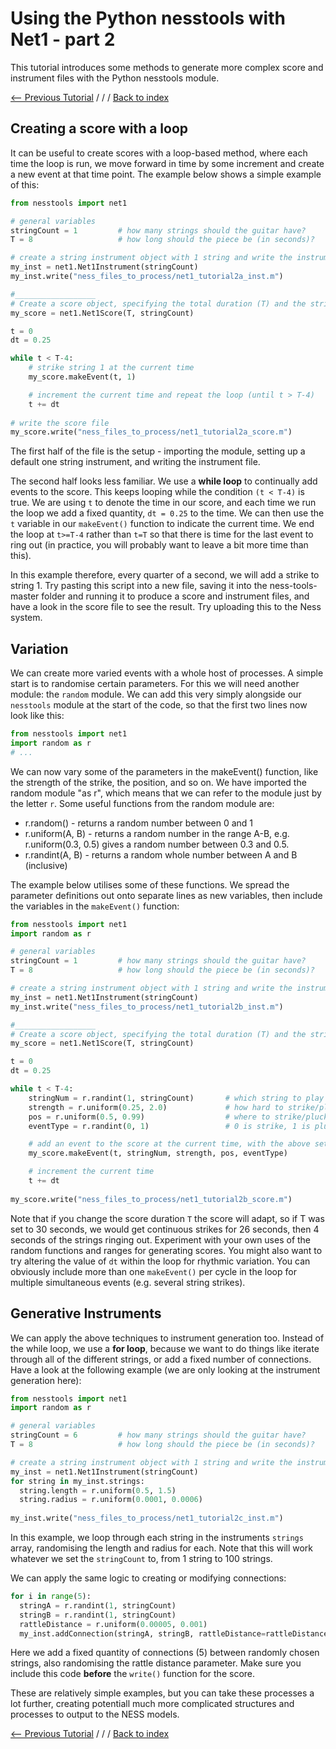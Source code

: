 # Using the Python nesstools with Net1 - part 2
This tutorial introduces some methods to generate more complex score and instrument files with the Python nesstools module.

[<-- Previous Tutorial](https://tommmmudd.github.io/ness-tools/tutorials/net1-tutorial1/) / / / [Back to index](https://tommmmudd.github.io/ness-tools/)

## Creating a score with a loop
It can be useful to create scores with a loop-based method, where each time the loop is run, we move forward in time by some increment and create a new event at that time point. The example below shows a simple example of this:


```python
from nesstools import net1

# general variables
stringCount = 1         # how many strings should the guitar have?
T = 8                   # how long should the piece be (in seconds)?

# create a string instrument object with 1 string and write the instrument file
my_inst = net1.Net1Instrument(stringCount)
my_inst.write("ness_files_to_process/net1_tutorial2a_inst.m")

#__________________
# Create a score object, specifying the total duration (T) and the string count (stringCount)
my_score = net1.Net1Score(T, stringCount)    

t = 0
dt = 0.25

while t < T-4:
	# strike string 1 at the current time
	my_score.makeEvent(t, 1)

	# increment the current time and repeat the loop (until t > T-4)
	t += dt
  
# write the score file
my_score.write("ness_files_to_process/net1_tutorial2a_score.m")
```
The first half of the file is the setup - importing the module, setting up a default one string instrument, and writing the instrument file.

The second half looks less familiar. We use a **while loop** to continually add events to the score. This keeps looping while the condition ```(t < T-4)``` is true. We are using ```t``` to denote the time in our score, and each time we run the loop we add a fixed quantity, ```dt = 0.25``` to the time. We can then use the ```t``` variable in our ```makeEvent()``` function to indicate the current time. We end the loop at ```t>=T-4``` rather than ```t=T``` so that there is time for the last event to ring out (in practice, you will probably want to leave a bit more time than this).

In this example therefore, every quarter of a second, we will add a strike to string 1. Try pasting this script into a new file, saving it into the ness-tools-master folder and running it to produce a score and instrument files, and have a look in the score file to see the result. Try uploading this to the Ness system.

## Variation
We can create more varied events with a whole host of processes. A simple start is to randomise certain parameters. For this we will need another module: the ```random``` module. We can add this very simply alongside our ```nesstools``` module at the start of the code, so that the first two lines now look like this:

```python
from nesstools import net1
import random as r
# ...
```

We can now vary some of the parameters in the makeEvent() function, like the strength of the strike, the position, and so on. We have imported the random module "as r", which means that we can refer to the module just by the letter ```r```. Some useful functions from the random module are:
- r.random()  -  returns a random number between 0 and 1
- r.uniform(A, B)  -  returns a random number in the range A-B, e.g. r.uniform(0.3, 0.5) gives a random number between 0.3 and 0.5.
- r.randint(A, B)  -  returns a random whole number between A and B (inclusive)

The example below utilises some of these functions. We spread the parameter definitions out onto separate lines as new variables, then include the variables in the ```makeEvent()``` function:


```python
from nesstools import net1
import random as r

# general variables
stringCount = 1         # how many strings should the guitar have?
T = 8                   # how long should the piece be (in seconds)?

# create a string instrument object with 1 string and write the instrument file
my_inst = net1.Net1Instrument(stringCount)
my_inst.write("ness_files_to_process/net1_tutorial2b_inst.m")

#__________________
# Create a score object, specifying the total duration (T) and the string count (stringCount)
my_score = net1.Net1Score(T, stringCount)    

t = 0
dt = 0.25

while t < T-4:
	stringNum = r.randint(1, stringCount)		# which string to play
	strength = r.uniform(0.25, 2.0)				# how hard to strike/pluck
	pos = r.uniform(0.5, 0.99)					# where to strike/pluck
	eventType = r.randint(0, 1)  				# 0 is strike, 1 is pluck

	# add an event to the score at the current time, with the above settings
	my_score.makeEvent(t, stringNum, strength, pos, eventType)

	# increment the current time
	t += dt
  
my_score.write("ness_files_to_process/net1_tutorial2b_score.m")
```
Note that if you change the score duration ```T``` the score will adapt, so if T was set to 30 seconds, we would get continuous strikes for 26 seconds, then 4 seconds of the strings ringing out. Experiment with your own uses of the random functions and ranges for generating scores. You might also want to try altering the value of ```dt``` within the loop for rhythmic variation. You can obviously include more than one ```makeEvent()``` per cycle in the loop for multiple simultaneous events (e.g. several string strikes).

## Generative Instruments
We can apply the above techniques to instrument generation too. Instead of the while loop, we use a **for loop**, because we want to do things like iterate through all of the different strings, or add a fixed number of connections. Have a look at the following example (we are only looking at the instrument generation here):

```python
from nesstools import net1
import random as r

# general variables
stringCount = 6         # how many strings should the guitar have?
T = 8                   # how long should the piece be (in seconds)?

# create a string instrument object with 1 string and write the instrument file
my_inst = net1.Net1Instrument(stringCount)
for string in my_inst.strings:
  string.length = r.uniform(0.5, 1.5)
  string.radius = r.uniform(0.0001, 0.0006)
  
my_inst.write("ness_files_to_process/net1_tutorial2c_inst.m")
```

In this example, we loop through each string in the instruments ```strings``` array, randomising the length and radius for each. Note that this will work whatever we set the ```stringCount``` to, from 1 string to 100 strings.

We can apply the same logic to creating or modifying connections:

```python
for i in range(5):
  stringA = r.randint(1, stringCount)
  stringB = r.randint(1, stringCount)
  rattleDistance = r.uniform(0.00005, 0.001)
  my_inst.addConnection(stringA, stringB, rattleDistance=rattleDistance)
```

Here we add a fixed quantity of connections (5) between randomly chosen strings, also randomising the rattle distance parameter. Make sure you include this code **before** the ```write()``` function for the score.

These are relatively simple examples, but you can take these processes a lot further, creating potentiall much more complicated structures and processes to output to the NESS models.

[<-- Previous Tutorial](https://tommmmudd.github.io/ness-tools/tutorials/net1-tutorial1/) / / / [Back to index](https://tommmmudd.github.io/ness-tools/)
